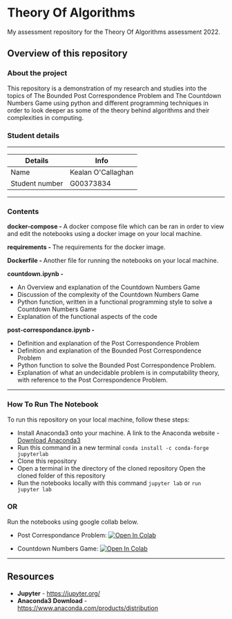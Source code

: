 # Theory Of Algorithms
My assessment repository for the Theory Of Algorithms assessment 2022.

## Overview of this repository

### About the project
This repository is a demonstration of my research and studies into the topics of The Bounded Post Correspondence Problem and The Countdown Numbers Game using python and different programming techniques in order to look deeper as some of the theory behind algorithms and their complexities in computing. 

### Student details
***
| Details      | Info |
| ----------- | ----------- |
| Name      | Kealan O'Callaghan |
| Student number   | G00373834 |

***

### Contents
<b>docker-compose -  </b> A docker compose file which can be ran in order to view and edit the notebooks using a docker image on your local machine.

<b>requirements -  </b> The requirements for the docker image.

<b>Dockerfile -  </b>Another file for running the notebooks on your local machine.

<b>countdown.ipynb -  </b>
* An Overview and explanation of the Countdown Numbers Game
* Discussion of the complexity of the Countdown Numbers Game
* Python function, written in a functional programming style to solve a Countdown Numbers Game
* Explanation of the functional aspects of the code

<b>post-correspondance.ipynb -  </b>
* Definition and explanation of the Post Correspondence Problem
* Definition and explanation of the Bounded Post Correspondence Problem
* Python function to solve the Bounded Post Correspondence Problem.
* Explanation of what an undecidable problem is in computability theory, with reference to the Post Correspondence Problem.

*** 
 
### How To Run The Notebook
To run this repository on your local machine, follow these steps:
* Install Anaconda3 onto your machine. A link to the Anaconda website - [Download Anaconda3](https://www.anaconda.com/products/distribution)
* Run this command in a new terminal ```conda install -c conda-forge jupyterlab```
* Clone this repository
* Open a terminal in the directory of the cloned repository Open the cloned folder of this repository
* Run the notebooks locally with this command ```jupyter lab``` or ```run jupyter lab```

### OR

Run the notebooks using google collab below.

* Post Correspondance Problem:
[![Open In Colab](https://colab.research.google.com/assets/colab-badge.svg)](https://colab.research.google.com/github/kealanocallaghan2000/TheoryOfAlgorithms/blob/main/post-correspondence.ipynb)

* Countdown Numbers Game: 
[![Open In Colab](https://colab.research.google.com/assets/colab-badge.svg)](https://colab.research.google.com/github/weiji14/deepbedmap/])


*** 
## Resources
* **Jupyter** - https://jupyter.org/
* **Anaconda3 Download** - https://www.anaconda.com/products/distribution